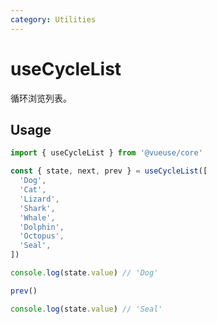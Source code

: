 ```yaml
---
category: Utilities
---
```


# useCycleList

循环浏览列表。

## Usage

```ts
import { useCycleList } from '@vueuse/core'

const { state, next, prev } = useCycleList([
  'Dog',
  'Cat',
  'Lizard',
  'Shark',
  'Whale',
  'Dolphin',
  'Octopus',
  'Seal',
])

console.log(state.value) // 'Dog'

prev()

console.log(state.value) // 'Seal'
```

